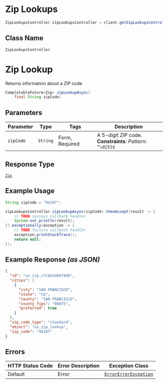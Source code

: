 # Zip Lookups

```java
ZipLookupsController zipLookupsController = client.getZipLookupsController();
```

## Class Name

`ZipLookupsController`


# Zip Lookup

Returns information about a ZIP code

```java
CompletableFuture<Zip> zipLookupAsync(
    final String zipCode)
```

## Parameters

| Parameter | Type | Tags | Description |
|  --- | --- | --- | --- |
| `zipCode` | `String` | Form, Required | A 5-digit ZIP code.<br>**Constraints**: *Pattern*: `^\d{5}$` |

## Response Type

[`Zip`](../../doc/models/zip.md)

## Example Usage

```java
String zipCode = "94107";

zipLookupsController.zipLookupAsync(zipCode).thenAccept(result -> {
    // TODO success callback handler
    System.out.println(result);
}).exceptionally(exception -> {
    // TODO failure callback handler
    exception.printStackTrace();
    return null;
});
```

## Example Response *(as JSON)*

```json
{
  "id": "us_zip_c7cb63d68f8d6",
  "cities": [
    {
      "city": "SAN FRANCISCO",
      "state": "CA",
      "county": "SAN FRANCISCO",
      "county_fips": "06075",
      "preferred": true
    }
  ],
  "zip_code_type": "standard",
  "object": "us_zip_lookup",
  "zip_code": "94107"
}
```

## Errors

| HTTP Status Code | Error Description | Exception Class |
|  --- | --- | --- |
| Default | Error | [`ErrorErrorException`](../../doc/models/error-error-exception.md) |

